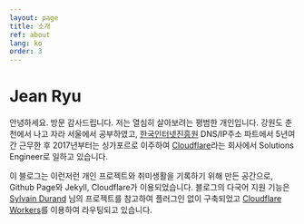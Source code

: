 ```yaml
---
layout: page
title: 소개
ref: about
lang: ko
order: 3
---
```


# Jean Ryu

안녕하세요. 방문 감사드립니다. 저는 열심히 살아보려는 평범한 개인입니다. 강원도 춘천에서 나고 자라 서울에서 공부하였고, [한국인터넷진흥원][krnic] DNS/IP주소 파트에서 5년여간 근무한 후 2017년부터는 싱가포르로 이주하여 [Cloudflare][cloudflare]라는 회사에서 Solutions Engineer로 일하고 있습니다.

이 블로그는 이런저런 개인 프로젝트와 취미생활을 기록하기 위해 만든 공간으로, Github Page와 Jekyll, Cloudflare가 이용되었습니다. 블로그의 다국어 지원 기능은 [Sylvain Durand][jekyll-multilingual] 님의 프로젝트를 참고하여 플러그인 없이 구축되었고 [Cloudflare Workers][cf-workers]를 이용하여 라우팅되고 있습니다.

[krnic]: https://krnic.or.kr/
[cloudflare]: https://www.cloudflare.com/ko-kr/
[cf-network]: https://www.cloudflare.com/network
[jekyll-multilingual]: https://www.sylvaindurand.org/making-jekyll-multilingual/
[cf-workers]: /cloudflare/workers/2020/04/20/country-redirect-ko.html